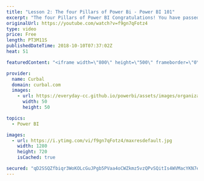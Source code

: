 ```yaml
---
title: "Lesson 2: The four Pillars of Power Bi - Power BI 101"
excerpt: "The four Pillars of Power BI Congratulations! You have passed this lesson.NEXT LESSON CONTACT LESSON TEACHER      Now that you know what Power BI is, let’s talk about the four main components that you have in Power BI that makes it so so powerful.  The first component I want to talk about is Power BI"
originalUrl: https://youtube.com/watch?v=f9gn7qFotz4
type: video
price: Free
length: PT3M11S
publishedDateTime: 2018-10-10T07:37:02Z
heat: 51

featuredContent: "<iframe width=\"800\" height=\"500\" frameborder=\"0\" src=\"https://www.youtube.com/embed/f9gn7qFotz4\" allow=\"accelerometer; autoplay; encrypted-media; gyroscope; picture-in-picture\" allowfullscreen></iframe>"

provider:
  name: Curbal
  domain: curbal.com
  images:
    - url: https://everyday-cc.github.io/powerbi/assets/images/organizations/curbal.com-50x50.jpg
      width: 50
      height: 50

topics:
  - Power BI

images:
  - url: https://i.ytimg.com/vi/f9gn7qFotz4/maxresdefault.jpg
    width: 1280
    height: 720
    isCached: true

secured: "qD2SSQZfbiqr3WoKOLcGuJPgb5PVaa4oCWZkmz5vzQPvSQitIs4WVMacYKN7eTseEzomqF2myqVeGFHL6JmXPTI/GS+fQ+i7XoS/PWzShmdrUkIECAtCfywxj91HJjAXFeC7fRIckkCqF8044bS+hc7kGcFGCoBc4aXbbFuls5m1CwFyRkvWME+5zVLAh7g0BZv/wU83fUWNnaZeGiqdwt8PKxF3yzByCa7usXzLHgLuhtKfxDKU3p8SQXAbzWl0EkO1F2MUGglfcqfYm/QnUP/HpwtarwJrxzbc6HoGKHDo/ekeC6jEvmD1s/FLJGo5vOBksmt3sy/Tsgtp5mQeMBVCGcOH0Z6nLyOkK324Scl44rBztkTWi2BxInUnorqqh4ZiRBKPEVCLK+pbqf5T2nP3gcVapiLNyF1BKa2JA7M=;ifOTQ5H/zrb9WgDKvg+xQg=="
---
```


